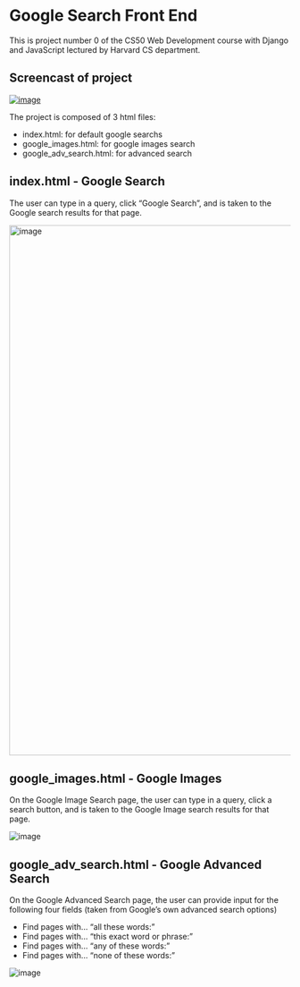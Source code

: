 # Google Search Front End
This is project number 0 of the CS50 Web Development course with Django and JavaScript lectured by Harvard CS department.

## Screencast of project
[![image](https://github.com/Fernando-Urbano/google-search-front-end/assets/99626376/39400514-be94-43ba-98cd-934c4c6da9da)](https://www.youtube.com/watch?v=SXrAMlacNqA&feature=youtu.be)

The project is composed of 3 html files:
- index.html: for default google searchs
- google_images.html: for google images search
- google_adv_search.html: for advanced search

## index.html - Google Search
The user can type in a query, click “Google Search”, and is taken to the Google search results for that page.

<img width="948" alt="image" src="https://github.com/Fernando-Urbano/google-search-front-end/assets/99626376/6ed1f353-0979-4b05-adb1-2b56b659ac36">

## google_images.html - Google Images
On the Google Image Search page, the user can type in a query, click a search button, and is taken to the Google Image search results for that page.

![image](https://github.com/Fernando-Urbano/google-search-front-end/assets/99626376/60310f09-9903-47da-aa4f-62d7b2de0582)

## google_adv_search.html - Google Advanced Search
On the Google Advanced Search page, the user can provide input for the following four fields (taken from Google’s own advanced search options)
- Find pages with… “all these words:”
- Find pages with… “this exact word or phrase:”
- Find pages with… “any of these words:”
- Find pages with… “none of these words:”

![image](https://github.com/Fernando-Urbano/google-search-front-end/assets/99626376/efc87917-98ca-48b3-a871-52141b5ccff0)

